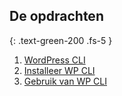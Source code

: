 ## De opdrachten
{: .text-green-200 .fs-5 }

1. [WordPress CLI](intro)
2. [Installeer WP CLI](install)
3. [Gebruik van WP CLI](usage)